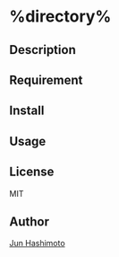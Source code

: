 %directory%
===

## Description

## Requirement

## Install

## Usage

## License

MIT

## Author

[Jun Hashimoto](http://github.com/manji602)
